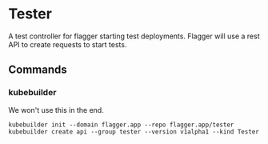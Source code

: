 # Tester

A test controller for flagger starting test deployments.
Flagger will use a rest API to create requests to start tests.

## Commands

### kubebuilder

We won't use this in the end.

```shell
kubebuilder init --domain flagger.app --repo flagger.app/tester
kubebuilder create api --group tester --version v1alpha1 --kind Tester
```
